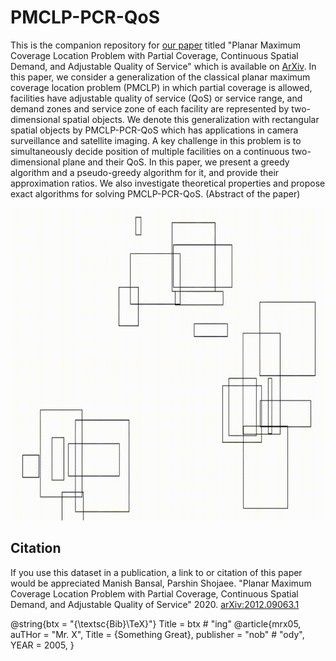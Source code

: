 # PMCLP-PCR-QoS
This is the companion repository for [our paper](https://lnkd.in/geciVDj) titled "Planar Maximum Coverage Location Problem with Partial Coverage, Continuous Spatial Demand, and Adjustable Quality of Service" which is available on [ArXiv](https://lnkd.in/geciVDj). 
In this paper, we consider a generalization of the classical planar maximum coverage location problem (PMCLP) in which partial coverage is allowed, facilities have adjustable quality of service (QoS) or service range, and demand zones and service zone of each facility are represented by two-dimensional spatial objects.  We denote this generalization with rectangular spatial objects by PMCLP-PCR-QoS which has applications in camera surveillance and satellite imaging. A key challenge in this problem is to simultaneously decide position of multiple facilities on a continuous two-dimensional plane and their QoS. In this paper, we present a greedy algorithm and a pseudo-greedy algorithm for it, and provide their approximation ratios. We also investigate theoretical properties and propose exact algorithms for solving PMCLP-PCR-QoS. (Abstract of the paper)

<img src="PMCLP-PCR-QoS.gif" alt="An example of PMCLP-PCR-QoS with 20 rectangular demand zones (represented with black outline) and 3 rectangular service zones for facilities (represented with red)." width="800" height="500">

## Citation
If you use this dataset in a publication, a link to or citation of this paper would be appreciated
Manish Bansal, Parshin Shojaee. "Planar Maximum Coverage Location Problem with Partial Coverage, Continuous Spatial Demand, and Adjustable Quality of Service" 2020.
[arXiv:2012.09063.1](https://lnkd.in/geciVDj)


@string{btx = "{\textsc{Bib}\TeX}"} 
Title = btx # "ing" 
@article{mrx05, 
auTHor = "Mr. X", 
Title = {Something Great}, 
publisher = "nob" # "ody", 
YEAR = 2005, 
} 
